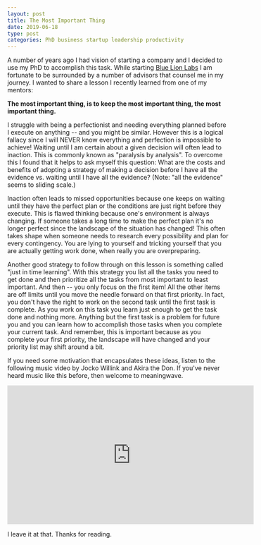 ```yaml
---
layout: post
title: The Most Important Thing
date: 2019-06-18
type: post
categories: PhD business startup leadership productivity
---
```

A number of years ago I had vision of starting a company and I decided to use my PhD to accomplish this task. While starting [Blue Lion Labs](http://bluelionlabs.ml/) I am fortunate to be surrounded by a number of advisors that counsel me in my journey. I wanted to share a lesson I recently learned from one of my mentors:

**The most important thing, is to keep the most important thing, the most important thing.**

I struggle with being a perfectionist and needing everything planned before I execute on anything -- and you might be similar. However this is a logical fallacy since I will NEVER know everything and perfection is impossible to achieve! Waiting until I am certain about a given decision will often lead to inaction. This is commonly known as "paralysis by analysis". To overcome this I found that it helps to ask myself this question: What are the costs and benefits of adopting a strategy of making a decision before I have all the evidence vs. waiting until I have all the evidence? (Note: "all the evidence" seems to sliding scale.)

Inaction often leads to missed opportunities because one keeps on waiting until they have the perfect plan or the conditions are just right before they execute. This is flawed thinking because one's environment is always changing. If someone takes a long time to make the perfect plan it's no longer perfect since the landscape of the situation has changed! This often takes shape when someone needs to research every possibility and plan for every contingency. You are lying to yourself and tricking yourself that you are actually getting work done, when really you are overpreparing.

Another good strategy to follow through on this lesson is something called "just in time learning". With this strategy you list all the tasks you need to get done and then prioritize all the tasks from most important to least important. And then -- you only focus on the first item! All the other items are off limits until you move the needle forward on that first priority. In fact, you don't have the right to work on the second task until the first task is complete. As you work on this task you learn just enough to get the task done and nothing more. Anything but the first task is a problem for future you and you can learn how to accomplish those tasks when you complete your current task. And remember, this is important because as you complete your first priority, the landscape will have changed and your priority list may shift around a bit.

If you need some motivation that encapsulates these ideas, listen to the following music video by Jocko Willink and Akira the Don. If you've never heard music like this before, then welcome to meaningwave.

<center>
<iframe width="560" height="315" src="https://www.youtube.com/embed/X2DPvzgeW6c" frameborder="0" allow="accelerometer; autoplay; encrypted-media; gyroscope; picture-in-picture" allowfullscreen></iframe>
</center>


I leave it at that. Thanks for reading.
